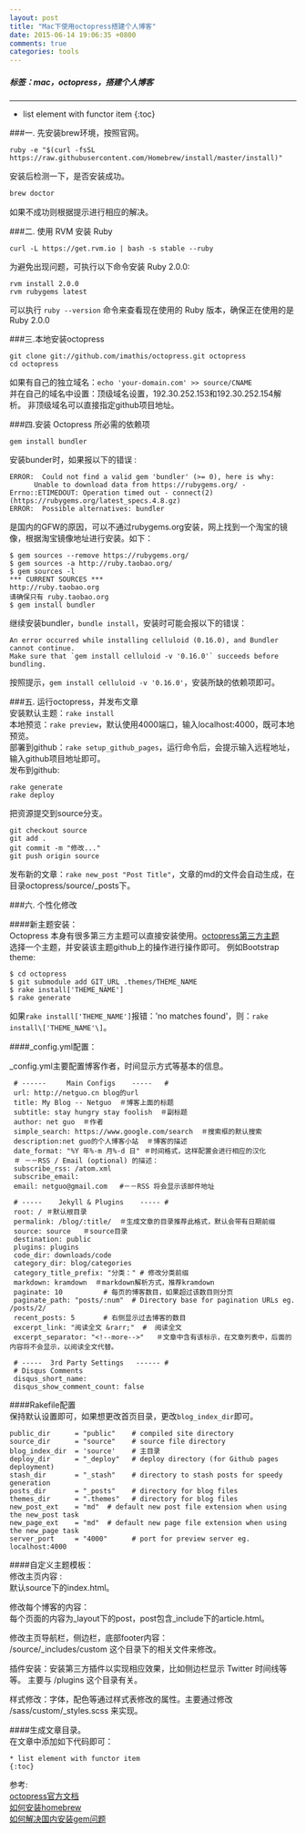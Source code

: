 ```yaml
---
layout: post
title: "Mac下使用octopress搭建个人博客"
date: 2015-06-14 19:06:35 +0800
comments: true
categories: tools 
---  
```


<!--more-->  

##### 标签：mac，octopress，搭建个人博客  
  
---  

* list element with functor item
{:toc}  
  
###一. 先安装brew环境，按照官网。  

  
```
ruby -e "$(curl -fsSL https://raw.githubusercontent.com/Homebrew/install/master/install)"   
```    
安装后检测一下，是否安装成功。  
```bash
brew doctor  
```      
如果不成功则根据提示进行相应的解决。  
   
###二. 使用 RVM 安装 Ruby  
```
curl -L https://get.rvm.io | bash -s stable --ruby  
```
为避免出现问题，可执行以下命令安装 Ruby 2.0.0:  

```  
rvm install 2.0.0   
rvm rubygems latest  
```
可以执行 `ruby --version` 命令来查看现在使用的 Ruby 版本，确保正在使用的是 Ruby 2.0.0  
  
###三.本地安装octopress  
```
git clone git://github.com/imathis/octopress.git octopress
cd octopress
```    
如果有自己的独立域名：`echo 'your-domain.com' >> source/CNAME`  
并在自己的域名中设置：顶级域名设置，192.30.252.153和192.30.252.154解析。 非顶级域名可以直接指定github项目地址。
  
###四.安装 Octopress 所必需的依赖项  
```
gem install bundler
```  
安装bunder时，如果报以下的错误  :  

```
ERROR:  Could not find a valid gem 'bundler' (>= 0), here is why:
      Unable to download data from https://rubygems.org/ - Errno::ETIMEDOUT: Operation timed out - connect(2) (https://rubygems.org/latest_specs.4.8.gz)
ERROR:  Possible alternatives: bundler     
```  
是国内的GFW的原因，可以不通过rubygems.org安装，网上找到一个淘宝的镜像，根据淘宝镜像地址进行安装。如下：    

```  
$ gem sources --remove https://rubygems.org/
$ gem sources -a http://ruby.taobao.org/
$ gem sources -l
*** CURRENT SOURCES ***
http://ruby.taobao.org
请确保只有 ruby.taobao.org
$ gem install bundler  
```  
继续安装bundler，`bundle install`，安装时可能会报以下的错误：    

```  
An error occurred while installing celluloid (0.16.0), and Bundler cannot continue.
Make sure that `gem install celluloid -v '0.16.0'` succeeds before bundling.  
```  
按照提示，`gem install celluloid -v '0.16.0'`，安装所缺的依赖项即可。    

###五. 运行octopress，并发布文章    
安装默认主题：`rake install`  
本地预览：`rake preview`，默认使用4000端口，输入localhost:4000，既可本地预览。  
部署到github：`rake setup_github_pages`，运行命令后，会提示输入远程地址，输入github项目地址即可。  
发布到github:     
```
rake generate  
rake deploy  
```  
把资源提交到source分支。  
  
```
git checkout source  
git add .  
git commit -m "修改..."  
git push origin source  
```  
发布新的文章：`rake new_post "Post Title"`，文章的md的文件会自动生成，在目录octopress/source/_posts下。  


###六. 个性化修改   
     
####新主题安装：  
Octopress 本身有很多第三方主题可以直接安装使用。[octopress第三方主题](https://github.com/imathis/octopress/wiki/3rd-Party-Octopress-Themes)  
选择一个主题，并安装该主题github上的操作进行操作即可。
例如Bootstrap theme:    

```  
$ cd octopress
$ git submodule add GIT_URL .themes/THEME_NAME
$ rake install['THEME_NAME']
$ rake generate 
```  
如果`rake install['THEME_NAME']`报错：'no matches found'，则：`rake install\['THEME_NAME'\]`。  

####_config.yml配置：  
  
 _config.yml主要配置博客作者，时间显示方式等基本的信息。    
 
   
```
 # ------     Main Configs    -----   #  
 url: http://netguo.cn blog的url  
 title: My Blog -- Netguo  ＃博客上面的标题  
 subtitle: stay hungry stay foolish  ＃副标题  
 author: net guo  ＃作者  
 simple_search: https://www.google.com/search  ＃搜索框的默认搜索  
 description:net guo的个人博客小站  ＃博客的描述
 date_format: "%Y 年%-m 月%-d 日" ＃时间格式，这样配置会进行相应的汉化
 ＃ －－RSS / Email (optional) 的描述：
 subscribe_rss: /atom.xml
 subscribe_email:
 email: netguo@gmail.com   #－－RSS 将会显示该邮件地址 
 
 # -----    Jekyll & Plugins    ----- #  
 root: / ＃默认根目录
 permalink: /blog/:title/  ＃生成文章的目录推荐此格式，默认会带有日期前缀
 source: source   ＃source目录
 destination: public
 plugins: plugins
 code_dir: downloads/code
 category_dir: blog/categories
 category_title_prefix: "分类：" # 修改分类前缀
 markdown: kramdown  ＃markdown解析方式，推荐kramdown
 paginate: 10          # 每页的博客数目，如果超过该数目则分页
 paginate_path: "posts/:num"  # Directory base for pagination URLs eg. /posts/2/
 recent_posts: 5       # 右侧显示过去博客的数目
 excerpt_link: "阅读全文 &rarr;"  #  阅读全文
 excerpt_separator: "<!--more-->"   ＃文章中含有该标示，在文章列表中，后面的内容将不会显示，以阅读全文代替。 
 
 # -----  3rd Party Settings   ------ #  
 # Disqus Comments
 disqus_short_name:
 disqus_show_comment_count: false
```

####Rakefile配置    
保持默认设置即可，如果想更改首页目录，更改`blog_index_dir`即可。
  
```  
public_dir      = "public"    # compiled site directory
source_dir      = "source"    # source file directory
blog_index_dir  = 'source'    # 主目录
deploy_dir      = "_deploy"   # deploy directory (for Github pages deployment)
stash_dir       = "_stash"    # directory to stash posts for speedy generation
posts_dir       = "_posts"    # directory for blog files
themes_dir      = ".themes"   # directory for blog files
new_post_ext    = "md"  # default new post file extension when using the new_post task
new_page_ext    = "md"  # default new page file extension when using the new_page task
server_port     = "4000"      # port for preview server eg. localhost:4000  
```

####自定义主题模板：    
修改主页内容 :  
默认source下的index.html。  
  
修改每个博客的内容：  
每个页面的内容为_layout下的post，post包含_include下的article.html。   
 
修改主页导航栏，侧边栏，底部footer内容：  
/source/_includes/custom 这个目录下的相关文件来修改。  

插件安装：安装第三方插件以实现相应效果，比如侧边栏显示 Twitter 时间线等等。 主要与 /plugins 这个目录有关。  

样式修改：字体，配色等通过样式表修改的属性。主要通过修改 /sass/custom/_styles.scss 来实现。 
  
####生成文章目录。  
在文章中添加如下代码即可：  
  
```  
* list element with functor item
{:toc}  
```

参考:  
[octopress官方文档](http://octopress.org/docs/)    
[如何安装homebrew](http://brew.sh/index_zh-cn.html)  
[如何解决国内安装gem问题](http://github.kimziv.com/2013/07/19/how-to-install-ruby-gems-in-china/)  


 
 
 
 
 

